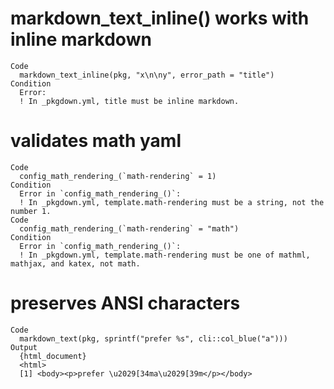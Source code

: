 # markdown_text_inline() works with inline markdown

    Code
      markdown_text_inline(pkg, "x\n\ny", error_path = "title")
    Condition
      Error:
      ! In _pkgdown.yml, title must be inline markdown.

# validates math yaml

    Code
      config_math_rendering_(`math-rendering` = 1)
    Condition
      Error in `config_math_rendering_()`:
      ! In _pkgdown.yml, template.math-rendering must be a string, not the number 1.
    Code
      config_math_rendering_(`math-rendering` = "math")
    Condition
      Error in `config_math_rendering_()`:
      ! In _pkgdown.yml, template.math-rendering must be one of mathml, mathjax, and katex, not math.

# preserves ANSI characters

    Code
      markdown_text(pkg, sprintf("prefer %s", cli::col_blue("a")))
    Output
      {html_document}
      <html>
      [1] <body><p>prefer \u2029[34ma\u2029[39m</p></body>

